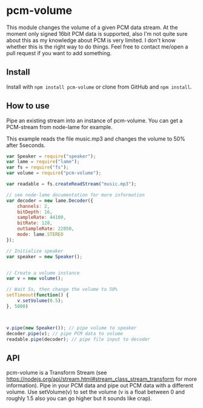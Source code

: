 pcm-volume
===========
This module changes the volume of a given PCM data stream. At the moment only signed 16bit PCM data is supported, also I'm not quite sure about this as my knowledge about PCM is very limited.
I don't know whether this is the right way to do things. Feel free to contact me/open a pull request if you want to add something.

Install
-------

Install with `npm install pcm-volume` or clone from GitHub and `npm install`.

How to use
----------
Pipe an existing stream into an instance of pcm-volume. You can get a PCM-stream from node-lame for example.

This example reads the file music.mp3 and changes the volume to 50% after 5seconds.
```js
var Speaker = require("speaker");
var lame = require("lame");
var fs = require("fs");
var volume = require("pcm-volume");

var readable = fs.createReadStream("music.mp3");

// see node-lame documentation for more information
var decoder = new lame.Decoder({
    channels: 2,
    bitDepth: 16,
    sampleRate: 44100,
    bitRate: 128,
    outSampleRate: 22050,
    mode: lame.STEREO
});

// Initialize speaker
var speaker = new Speaker();


// Create a volume instance
var v = new volume();

// Wait 5s, then change the volume to 50%
setTimeout(function() {
    v.setVolume(0.5);
}, 5000)



v.pipe(new Speaker()); // pipe volume to speaker
decoder.pipe(v); // pipe PCM data to volume
readable.pipe(decoder); // pipe file input to decoder
```


API
---
pcm-volume is a Transform Stream (see https://nodejs.org/api/stream.html#stream_class_stream_transform for more information). Pipe in your PCM data and pipe out PCM data with a different volume.
Use setVolume(v) to set the volume (v is a float between 0 and roughly 1.5 also you can go higher but it sounds like crap).
